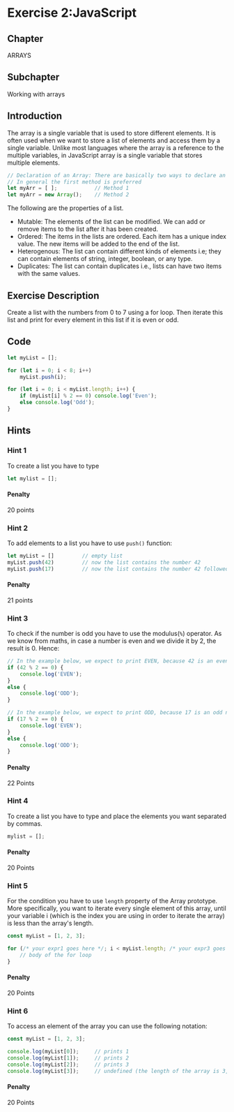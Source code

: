 # Exercise 2:JavaScript

## Chapter
ARRAYS
## Subchapter
Working with arrays

## Introduction
The array is a single variable that is used to store different elements. It is often used when we want to store a list of elements and access them by a single variable. Unlike most languages where the array is a reference to the multiple variables, in JavaScript array is a single variable that stores multiple elements.

```js
// Declaration of an Array: There are basically two ways to declare an array.
// In general the first method is preferred
let myArr = [ ];            // Method 1
let myArr = new Array();    // Method 2
```

The following are the properties of a list.

- Mutable: The elements of the list can be modified. We can add or remove items to the list after it has been created.
- Ordered: The items in the lists are ordered. Each item has a unique index value. The new items will be added to the end of the list.
- Heterogenous: The list can contain different kinds of elements i.e; they can contain elements of string, integer, boolean, or any type.
- Duplicates: The list can contain duplicates i.e., lists can have two items with the same values.

## Exercise Description
Create a list with the numbers from 0 to 7 using a for loop. Then iterate this list and print for every element in this list if it is even or odd.

## Code
```js
let myList = [];

for (let i = 0; i < 8; i++)
    myList.push(i);

for (let i = 0; i < myList.length; i++) {
    if (myList[i] % 2 == 0) console.log('Even');
    else console.log('Odd');
}
```

## Hints

### Hint 1
To create a list you have to type
```js
let mylist = [];
```
#### Penalty
20 points

### Hint 2
To add elements to a list you have to use `push()` function:

```js
let myList = []         // empty list
myList.push(42)         // now the list contains the number 42
myList.push(17)         // now the list contains the number 42 followed by 17 -> [42, 17]
```
#### Penalty
21 points

### Hint 3
To check if the number is odd you have to use the modulus(`%`) operator. As we know from maths, in case a number is even and we divide it by 2, the result is 0. Hence:
```js
// In the example below, we expect to print EVEN, because 42 is an even number and when divided by 2 the result is 0
if (42 % 2 == 0) {
    console.log('EVEN');
}
else {
    console.log('ODD');
}

// In the example below, we expect to print ODD, because 17 is an odd number and when divided by 2 the result is 0
if (17 % 2 == 0) {
    console.log('EVEN');
}
else {
    console.log('ODD');
}
```

#### Penalty
22 Points

### Hint 4
To create a list you have to type and place the elements you want separated by commas.

```js
mylist = [];
```

#### Penalty
20 Points

### Hint 5
For the condition you have to use `length` property of the Array prototype. More specifically, you want to iterate every single element of this array, until your variable i (which is the index you are using in order to iterate the array) is less than the array's length.

```js
const myList = [1, 2, 3];

for (/* your expr1 goes here */; i < myList.length; /* your expr3 goes here */) {
    // body of the for loop
}
```

#### Penalty
20 Points

### Hint 6
To access an element of the array you can use the following notation:

```js
const myList = [1, 2, 3];

console.log(myList[0]);     // prints 1
console.log(myList[1]);     // prints 2
console.log(myList[2]);     // prints 3
console.log(myList[3]);     // undefined (the length of the array is 3, so you can access the elements of position 0 to 2)
```

#### Penalty
20 Points